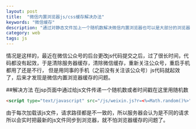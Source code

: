 ```yaml
---
layout: post
title:  "微信内置浏览器js/css缓存解决办法"
keywords: "微信缓存"
description: "通过对静态文件加上一个随机数解决微信内置浏览器也可以是大部分的浏览器的js/css缓存"
category: web
tags: js
---
```


情况是这样的，最近在微信公众号的后台更改js代码提交之后，过了很长时间，代码都没有起效，于是清除服务器缓存，清除微信缓存，重新关注公众号，重启手机都用了还是不行，
但是用同事的手机（之前没有关注该公众号）js代码就起效了，后来才发现是微信内置浏览器缓存的问题。

##解决方法
在jsp页面中通过给js文件传递一个随机数或者时间戳在这里用随机数

```html
<script type="text/javascript" src="/js/weixin.js?r=<%=Math.random()%>"></script>
```

由于每次加载该js文件，请求路径都是不一致的，所以服务器会认为是不同的请求所以会实时把最新的js文件同步到浏览器，就不怕浏览器缓存的问题了。
